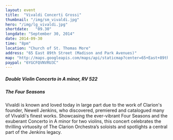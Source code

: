 ```yaml
---
layout: event
title:  "Vivaldi Concerti Grossi"
thumbnail: "/img/sm_vivaldi.jpg"
hero: "/img/lg_vivaldi.jpg"
shortdate:   "09.30"
longdate: "September 30, 2014"
date: 2014-09-30
time: "8pm"
location: "Church of St. Thomas More"
address: "65 East 89th Street (Madison and Park Avenues)"
map: "http://maps.googleapis.com/maps/api/staticmap?center=65+East+89th+Street+New York,+NY&zoom=16&size=700x300&visual_refresh=true&maptype=roadmap&markers=color:green%7Clabel:A%7C40.782668,-73.956524&sensor=false"
paypal: "6YGCFQVNVRU3C"
---
```


##### Double Violin Concerto in A minor, RV 522

##### The Four Seasons

Vivaldi is known and loved today in large part due to the work of Clarion's founder, Newell Jenkins, who discovered, premiered and catalogued many of Vivaldi's finest works. Showcasing the ever-vibrant Four Seasons and the exuberant Concerto in A minor for two violins, this concert celebrates the thrilling virtuosity of The Clarion Orchestra’s soloists and spotlights a central part of the Jenkins legacy.
